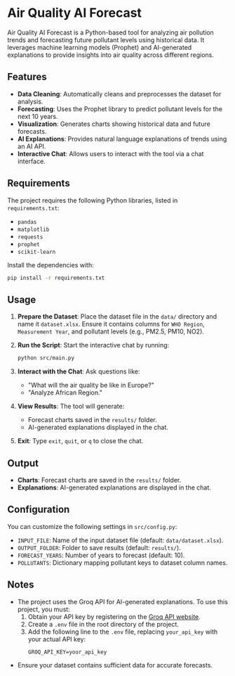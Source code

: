 # Air Quality AI Forecast

Air Quality AI Forecast is a Python-based tool for analyzing air pollution trends and forecasting future pollutant levels using historical data. It leverages machine learning models (Prophet) and AI-generated explanations to provide insights into air quality across different regions.

## Features

- **Data Cleaning**: Automatically cleans and preprocesses the dataset for analysis.
- **Forecasting**: Uses the Prophet library to predict pollutant levels for the next 10 years.
- **Visualization**: Generates charts showing historical data and future forecasts.
- **AI Explanations**: Provides natural language explanations of trends using an AI API.
- **Interactive Chat**: Allows users to interact with the tool via a chat interface.

## Requirements

The project requires the following Python libraries, listed in `requirements.txt`:

- `pandas`
- `matplotlib`
- `requests`
- `prophet`
- `scikit-learn`

Install the dependencies with:

```bash
pip install -r requirements.txt
```

## Usage

1. **Prepare the Dataset**: Place the dataset file in the `data/` directory and name it `dataset.xlsx`. Ensure it contains columns for `WHO Region`, `Measurement Year`, and pollutant levels (e.g., PM2.5, PM10, NO2).

2. **Run the Script**: Start the interactive chat by running:

   ```bash
   python src/main.py
   ```

3. **Interact with the Chat**: Ask questions like:

   - "What will the air quality be like in Europe?"
   - "Analyze African Region."

4. **View Results**: The tool will generate:

   - Forecast charts saved in the `results/` folder.
   - AI-generated explanations displayed in the chat.

5. **Exit**: Type `exit`, `quit`, or `q` to close the chat.

## Output

- **Charts**: Forecast charts are saved in the `results/` folder.
- **Explanations**: AI-generated explanations are displayed in the chat.

## Configuration

You can customize the following settings in `src/config.py`:

- `INPUT_FILE`: Name of the input dataset file (default: `data/dataset.xlsx`).
- `OUTPUT_FOLDER`: Folder to save results (default: `results/`).
- `FORECAST_YEARS`: Number of years to forecast (default: 10).
- `POLLUTANTS`: Dictionary mapping pollutant keys to dataset column names.

## Notes

- The project uses the Groq API for AI-generated explanations. To use this project, you must:
  1. Obtain your API key by registering on the [Groq API website](https://console.groq.com/keys).
  2. Create a `.env` file in the root directory of the project.
  3. Add the following line to the `.env` file, replacing `your_api_key` with your actual API key:
     ```
     GROQ_API_KEY=your_api_key
     ```
- Ensure your dataset contains sufficient data for accurate forecasts.
